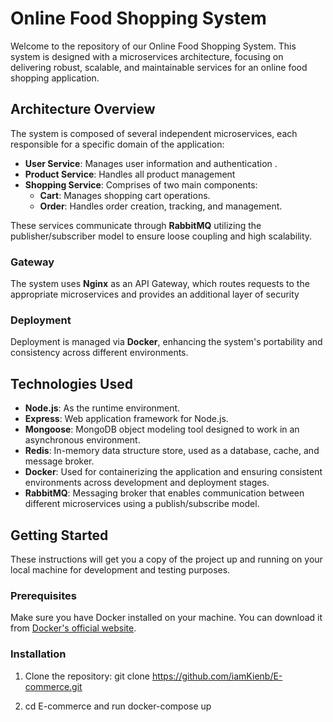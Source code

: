 # Online Food Shopping System

Welcome to the repository of our Online Food Shopping System. This system is designed with a microservices architecture, focusing on delivering robust, scalable, and maintainable services for an online food shopping application.

## Architecture Overview

The system is composed of several independent microservices, each responsible for a specific domain of the application:

- **User Service**: Manages user information and authentication .
- **Product Service**: Handles all product management 
- **Shopping Service**: Comprises of two main components:
  - **Cart**: Manages shopping cart operations.
  - **Order**: Handles order creation, tracking, and management.

These services communicate through **RabbitMQ** utilizing the publisher/subscriber model to ensure loose coupling and high scalability.

### Gateway

The system uses **Nginx** as an API Gateway, which routes requests to the appropriate microservices and provides an additional layer of security 

### Deployment

Deployment is managed via **Docker**, enhancing the system's portability and consistency across different environments.

## Technologies Used

- **Node.js**: As the runtime environment.
- **Express**: Web application framework for Node.js.
- **Mongoose**: MongoDB object modeling tool designed to work in an asynchronous environment.
- **Redis**: In-memory data structure store, used as a database, cache, and message broker.
- **Docker**: Used for containerizing the application and ensuring consistent environments across development and deployment stages.
- **RabbitMQ**: Messaging broker that enables communication between different microservices using a publish/subscribe model.
## Getting Started

These instructions will get you a copy of the project up and running on your local machine for development and testing purposes.

### Prerequisites

Make sure you have Docker installed on your machine. You can download it from [Docker's official website](https://www.docker.com/products/docker-desktop).

### Installation

1. Clone the repository: git clone https://github.com/iamKienb/E-commerce.git

2. cd E-commerce and run docker-compose up 
